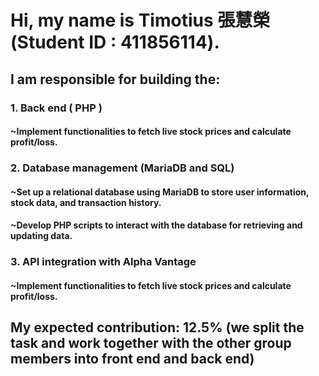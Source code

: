 # Hi, my name is Timotius 張慧榮 (Student ID : 411856114).
## I am responsible for building the:
### 1. Back end ( PHP )
#### ~Implement functionalities to fetch live stock prices and calculate profit/loss.
### 2. Database management (MariaDB and SQL)
#### ~Set up a relational database using MariaDB to store user information, stock data, and transaction history.
#### ~Develop PHP scripts to interact with the database for retrieving and updating data.
### 3. API integration with Alpha Vantage
#### ~Implement functionalities to fetch live stock prices and calculate profit/loss.
## My expected contribution: 12.5% (we split the task and work together with the other group members into front end and back end)